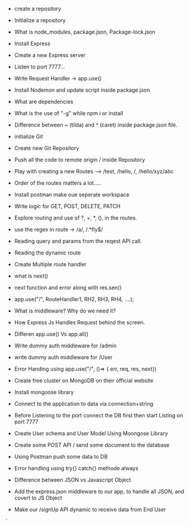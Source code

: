 - create a repository
- Initialize a repository
- What is node_modules, package.json, Package-lock.json
- Install Express
- Create a new Express server
- Listen to port 7777...
- Write Request Handler -> app.use()
- Install Nodemon and update script inside package.json
- What are dependencies
- What is the use of "-g" while npm i or install
- Difference between ~ (tilda) and ^ (caret) inside package.json file.


- initialize Git
- Create new Git Repository
- Push all the code to remote origin / inside Repository
- Play with creating a new Routes --> /test, /hello, /, /hello/xyz/abc
- Order of the routes matters a lot.....
- Install postman make oue seperate workspace
- Write logic for GET, POST, DELETE, PATCH
- Explore routing and use of ?, +, *, (), in the routes.
- use the regex in route -> /a/, /.*fly$/
- Reading query and params from the reqest API call.
- Reading the dynamic route


- Create Multiple route handler
- what is next()
- next function and error along with res.sen()
- app.use("/", RouteHandler1, RH2, RH3, RH4, ....);
- What is middleware? Why do we need it?
- How Express Js Handles Request behind the screen.
- Differen app.use() Vs app.all()
- Write dummy auth middleware for /admin
- write dummy auth middleware for /User
- Error Handing using app.use("/", ()=> { err, req, res, next})


- Create free cluster on MongoDB on their official website
- Install mongoose library
- Connect to the application to data via connection+string 
- Before Listening to the port connect the DB first then start Listing on port 7777
- Create User schema and User Model Using Moongose Library
- Create some POST API / send some document to the database
- Using Postman push some data to DB
- Error handling using try{} catch{} methode always

- Difference between JSON vs Javascript Object
- Add the express.json middleware to our app, to handle all JSON, and covert to JS Object
- Make our /signUp API dynamic to receive data from End User


`